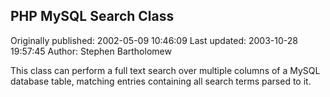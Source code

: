 ## PHP MySQL Search Class 
Originally published: 2002-05-09 10:46:09 
Last updated: 2003-10-28 19:57:45 
Author: Stephen Bartholomew 
 
This class can perform a full text search over multiple columns of a MySQL database table, matching entries containing all search terms parsed to it.